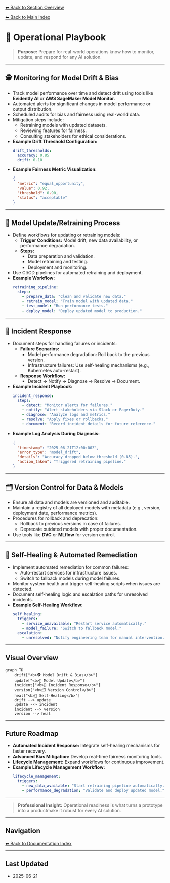 [⬅ Back to Section Overview](README.md)

[⬅ Back to Main Index](../../INDEX.md)

# 📒 Operational Playbook

> **Purpose:**
> Prepare for real-world operations know how to monitor, update, and respond for any AI solution.

---

## 🕵️ Monitoring for Model Drift & Bias

- Track model performance over time and detect drift using tools like **Evidently AI** or **AWS SageMaker Model Monitor**.
- Automated alerts for significant changes in model performance or output distribution.
- Scheduled audits for bias and fairness using real-world data.
- Mitigation steps include:
  - Retraining models with updated datasets.
  - Reviewing features for fairness.
  - Consulting stakeholders for ethical considerations.
- **Example Drift Threshold Configuration:**
  ```yaml
  drift_thresholds:
    accuracy: 0.85
    drift: 0.10
  ```
- **Example Fairness Metric Visualization:**
  ```json
  {
    "metric": "equal_opportunity",
    "value": 0.92,
    "threshold": 0.90,
    "status": "acceptable"
  }
  ```

---

## 🔄 Model Update/Retraining Process

- Define workflows for updating or retraining models:
  - **Trigger Conditions:** Model drift, new data availability, or performance degradation.
  - **Steps:**
    - Data preparation and validation.
    - Model retraining and testing.
    - Deployment and monitoring.
- Use CI/CD pipelines for automated retraining and deployment.
- **Example Workflow:**
  ```yaml
  retraining_pipeline:
    steps:
      - prepare_data: "Clean and validate new data."
      - retrain_model: "Train model with updated data."
      - test_model: "Run performance tests."
      - deploy_model: "Deploy updated model to production."
  ```

---

## 🚨 Incident Response

- Document steps for handling failures or incidents:
  - **Failure Scenarios:**
    - Model performance degradation: Roll back to the previous version.
    - Infrastructure failures: Use self-healing mechanisms (e.g., Kubernetes auto-restart).
  - **Response Workflow:**
    - Detect -> Notify -> Diagnose -> Resolve -> Document.
- **Example Incident Playbook:**
  ```yaml
  incident_response:
    steps:
      - detect: "Monitor alerts for failures."
      - notify: "Alert stakeholders via Slack or PagerDuty."
      - diagnose: "Analyze logs and metrics."
      - resolve: "Apply fixes or rollbacks."
      - document: "Record incident details for future reference."
  ```
- **Example Log Analysis During Diagnosis:**
  ```json
  {
    "timestamp": "2025-06-21T12:00:00Z",
    "error_type": "model_drift",
    "details": "Accuracy dropped below threshold (0.85).",
    "action_taken": "Triggered retraining pipeline."
  }
  ```

---

## 🗂️ Version Control for Data & Models

- Ensure all data and models are versioned and auditable.
- Maintain a registry of all deployed models with metadata (e.g., version, deployment date, performance metrics).
- Procedures for rollback and deprecation:
  - Rollback to previous versions in case of failures.
  - Deprecate outdated models with proper documentation.
- Use tools like **DVC** or **MLflow** for version control.

---

## 🔄 Self-Healing & Automated Remediation

- Implement automated remediation for common failures:
  - Auto-restart services for infrastructure issues.
  - Switch to fallback models during model failures.
- Monitor system health and trigger self-healing scripts when issues are detected.
- Document self-healing logic and escalation paths for unresolved incidents.
- **Example Self-Healing Workflow:**
  ```yaml
  self_healing:
    triggers:
      - service_unavailable: "Restart service automatically."
      - model_failure: "Switch to fallback model."
    escalation:
      - unresolved: "Notify engineering team for manual intervention."
  ```

---

## Visual Overview

```mermaid
graph TD
    drift["<b>🕵️ Model Drift & Bias</b>"]
    update["<b>🔄 Model Update</b>"]
    incident["<b>🚨 Incident Response</b>"]
    version["<b>🗂️ Version Control</b>"]
    heal["<b>🔄 Self-Healing</b>"]
    drift --> update
    update --> incident
    incident --> version
    version --> heal
```

---

## Future Roadmap

- **Automated Incident Response:** Integrate self-healing mechanisms for faster recovery.
- **Advanced Bias Mitigation:** Develop real-time fairness monitoring tools.
- **Lifecycle Management:** Expand workflows for continuous improvement.
- **Example Lifecycle Management Workflow:**
  ```yaml
  lifecycle_management:
    triggers:
      - new_data_available: "Start retraining pipeline automatically."
      - performance_degradation: "Validate and deploy updated model."
  ```

---

> **Professional Insight:**
> Operational readiness is what turns a prototype into a productmake it robust for every AI solution.

---

## Navigation

[⬅ Back to Documentation Index](../../INDEX.md)

---

## Last Updated

- 2025-06-21
